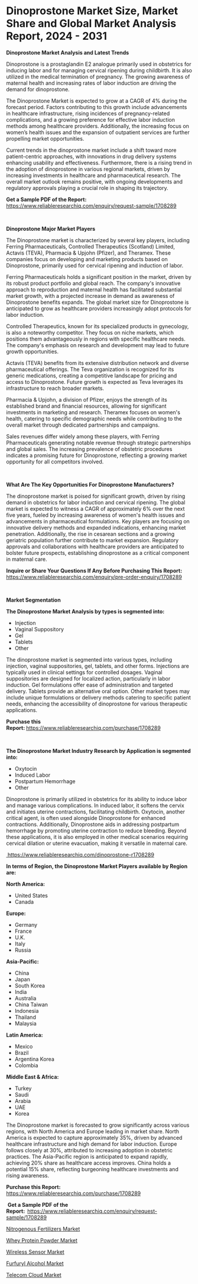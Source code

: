 <p><h1>Dinoprostone Market Size, Market Share and Global Market Analysis Report, 2024 - 2031</h1></p><p><strong>Dinoprostone Market Analysis and Latest Trends</strong></p>
<p><p>Dinoprostone is a prostaglandin E2 analogue primarily used in obstetrics for inducing labor and for managing cervical ripening during childbirth. It is also utilized in the medical termination of pregnancy. The growing awareness of maternal health and increasing rates of labor induction are driving the demand for dinoprostone.</p><p>The Dinoprostone Market is expected to grow at a CAGR of 4% during the forecast period. Factors contributing to this growth include advancements in healthcare infrastructure, rising incidences of pregnancy-related complications, and a growing preference for effective labor induction methods among healthcare providers. Additionally, the increasing focus on women’s health issues and the expansion of outpatient services are further propelling market opportunities.</p><p>Current trends in the dinoprostone market include a shift toward more patient-centric approaches, with innovations in drug delivery systems enhancing usability and effectiveness. Furthermore, there is a rising trend in the adoption of dinoprostone in various regional markets, driven by increasing investments in healthcare and pharmaceutical research. The overall market outlook remains positive, with ongoing developments and regulatory approvals playing a crucial role in shaping its trajectory.</p></p>
<p><strong>Get a Sample PDF of the Report:&nbsp;</strong> <a href="https://www.reliableresearchiq.com/enquiry/request-sample/1708289?utm_campaign=100&utm_medium=2&utm_source=Github&utm_content=ia&utm_term=18122024&utm_id=dinoprostone">https://www.reliableresearchiq.com/enquiry/request-sample/1708289</a></p>
<p>&nbsp;</p>
<p><strong>Dinoprostone Major Market Players</strong></p>
<p><p>The Dinoprostone market is characterized by several key players, including Ferring Pharmaceuticals, Controlled Therapeutics (Scotland) Limited, Actavis (TEVA), Pharmacia & Upjohn (Pfizer), and Theramex. These companies focus on developing and marketing products based on Dinoprostone, primarily used for cervical ripening and induction of labor.</p><p>Ferring Pharmaceuticals holds a significant position in the market, driven by its robust product portfolio and global reach. The company's innovative approach to reproduction and maternal health has facilitated substantial market growth, with a projected increase in demand as awareness of Dinoprostone benefits expands. The global market size for Dinoprostone is anticipated to grow as healthcare providers increasingly adopt protocols for labor induction.</p><p>Controlled Therapeutics, known for its specialized products in gynecology, is also a noteworthy competitor. They focus on niche markets, which positions them advantageously in regions with specific healthcare needs. The company's emphasis on research and development may lead to future growth opportunities.</p><p>Actavis (TEVA) benefits from its extensive distribution network and diverse pharmaceutical offerings. The Teva organization is recognized for its generic medications, creating a competitive landscape for pricing and access to Dinoprostone. Future growth is expected as Teva leverages its infrastructure to reach broader markets.</p><p>Pharmacia & Upjohn, a division of Pfizer, enjoys the strength of its established brand and financial resources, allowing for significant investments in marketing and research. Theramex focuses on women's health, catering to specific demographic needs while contributing to the overall market through dedicated partnerships and campaigns.</p><p>Sales revenues differ widely among these players, with Ferring Pharmaceuticals generating notable revenue through strategic partnerships and global sales. The increasing prevalence of obstetric procedures indicates a promising future for Dinoprostone, reflecting a growing market opportunity for all competitors involved.</p></p>
<p>&nbsp;</p>
<p><strong>What Are The Key Opportunities For Dinoprostone Manufacturers?</strong></p>
<p><p>The dinoprostone market is poised for significant growth, driven by rising demand in obstetrics for labor induction and cervical ripening. The global market is expected to witness a CAGR of approximately 6% over the next five years, fueled by increasing awareness of women's health issues and advancements in pharmaceutical formulations. Key players are focusing on innovative delivery methods and expanded indications, enhancing market penetration. Additionally, the rise in cesarean sections and a growing geriatric population further contribute to market expansion. Regulatory approvals and collaborations with healthcare providers are anticipated to bolster future prospects, establishing dinoprostone as a critical component in maternal care.</p></p>
<p><strong>Inquire or Share Your Questions If Any Before Purchasing This Report:</strong> <a href="https://www.reliableresearchiq.com/enquiry/pre-order-enquiry/1708289?utm_campaign=100&utm_medium=2&utm_source=Github&utm_content=ia&utm_term=18122024&utm_id=dinoprostone">https://www.reliableresearchiq.com/enquiry/pre-order-enquiry/1708289</a></p>
<p>&nbsp;</p>
<p><strong>Market Segmentation</strong></p>
<p><strong>The Dinoprostone Market Analysis by types is segmented into:</strong></p>
<p><ul><li>Injection</li><li>Vaginal Suppository</li><li>Gel</li><li>Tablets</li><li>Other</li></ul></p>
<p><p>The dinoprostone market is segmented into various types, including injection, vaginal suppositories, gel, tablets, and other forms. Injections are typically used in clinical settings for controlled dosages. Vaginal suppositories are designed for localized action, particularly in labor induction. Gel formulations offer ease of administration and targeted delivery. Tablets provide an alternative oral option. Other market types may include unique formulations or delivery methods catering to specific patient needs, enhancing the accessibility of dinoprostone for various therapeutic applications.</p></p>
<p><strong>Purchase this Report:&nbsp;</strong><a href="https://www.reliableresearchiq.com/purchase/1708289?utm_campaign=100&utm_medium=2&utm_source=Github&utm_content=ia&utm_term=18122024&utm_id=dinoprostone">https://www.reliableresearchiq.com/purchase/1708289</a></p>
<p>&nbsp;</p>
<p><strong>The Dinoprostone Market Industry Research by Application is segmented into:</strong></p>
<p><ul><li>Oxytocin</li><li>Induced Labor</li><li>Postpartum Hemorrhage</li><li>Other</li></ul></p>
<p><p>Dinoprostone is primarily utilized in obstetrics for its ability to induce labor and manage various complications. In induced labor, it softens the cervix and initiates uterine contractions, facilitating childbirth. Oxytocin, another critical agent, is often used alongside Dinoprostone for enhanced contractions. Additionally, Dinoprostone aids in addressing postpartum hemorrhage by promoting uterine contraction to reduce bleeding. Beyond these applications, it is also employed in other medical scenarios requiring cervical dilation or uterine evacuation, making it versatile in maternal care.</p></p>
<p><a href="https://www.reliableresearchiq.com/dinoprostone-r1708289?utm_campaign=100&utm_medium=2&utm_source=Github&utm_content=ia&utm_term=18122024&utm_id=dinoprostone">&nbsp;https://www.reliableresearchiq.com/dinoprostone-r1708289</a></p>
<p><strong>In terms of Region, the Dinoprostone Market Players available by Region are:</strong></p>
<p>
    <p> <strong> North America: </strong>
        <ul>
            <li>United States</li>
            <li>Canada</li>
        </ul>
        </p> 
    <p> <strong> Europe: </strong>
        <ul>
            <li>Germany</li>
            <li>France</li>
            <li>U.K.</li>
            <li>Italy</li>
            <li>Russia</li>
        </ul>
        </p> 
    <p> <strong> Asia-Pacific: </strong>
        <ul>
            <li>China</li>
            <li>Japan</li>
            <li>South Korea</li>
            <li>India</li>
            <li>Australia</li>
            <li>China Taiwan</li>
            <li>Indonesia</li>
            <li>Thailand</li>
            <li>Malaysia</li>
        </ul>
        </p> 
    <p> <strong> Latin America: </strong>
        <ul>
            <li>Mexico</li>
            <li>Brazil</li>
            <li>Argentina Korea</li>
            <li>Colombia</li>
        </ul>
        </p> 
    <p> <strong> Middle East & Africa: </strong>
        <ul>
            <li>Turkey</li>
            <li>Saudi</li>
            <li>Arabia</li>
            <li>UAE</li>
            <li>Korea</li>
        </ul>
    </p>
    </p>
<p><p>The Dinoprostone market is forecasted to grow significantly across various regions, with North America and Europe leading in market share. North America is expected to capture approximately 35%, driven by advanced healthcare infrastructure and high demand for labor induction. Europe follows closely at 30%, attributed to increasing adoption in obstetric practices. The Asia-Pacific region is anticipated to expand rapidly, achieving 20% share as healthcare access improves. China holds a potential 15% share, reflecting burgeoning healthcare investments and rising awareness.</p></p>
<p><strong>Purchase this Report: </strong><a href="https://www.reliableresearchiq.com/purchase/1708289?utm_campaign=100&utm_medium=2&utm_source=Github&utm_content=ia&utm_term=18122024&utm_id=dinoprostone">https://www.reliableresearchiq.com/purchase/1708289</a></p>
<p>&nbsp;<strong>Get a Sample PDF of the Report:&nbsp;&nbsp;</strong><a href="https://www.reliableresearchiq.com/enquiry/request-sample/1708289?utm_campaign=100&utm_medium=2&utm_source=Github&utm_content=ia&utm_term=18122024&utm_id=dinoprostone">https://www.reliableresearchiq.com/enquiry/request-sample/1708289</a></p>
<p><strong></strong></p>
<p><p><a href="https://www.linkedin.com/pulse/nitrogenous-fertilizers-market-insight-financial-status-size-evste?utm_campaign=100&utm_medium=2&utm_source=Github&utm_content=ia&utm_term=18122024&utm_id=dinoprostone">Nitrogenous Fertilizers Market</a></p><p><a href="https://www.linkedin.com/pulse/strategic-forecast-whey-protein-powder-market-anticipated-cagr-3zdnf?utm_campaign=100&utm_medium=2&utm_source=Github&utm_content=ia&utm_term=18122024&utm_id=dinoprostone">Whey Protein Powder Market</a></p><p><a href="https://www.linkedin.com/pulse/wireless-sensor-market-dynamics-projections-2024-2031-segmentation-m8cqf?utm_campaign=100&utm_medium=2&utm_source=Github&utm_content=ia&utm_term=18122024&utm_id=dinoprostone">Wireless Sensor Market</a></p><p><a href="https://www.linkedin.com/pulse/navigating-global-furfuryl-alcohol-market-from-trends-strategy-zlulc?utm_campaign=100&utm_medium=2&utm_source=Github&utm_content=ia&utm_term=18122024&utm_id=dinoprostone">Furfuryl Alcohol Market</a></p><p><a href="https://www.linkedin.com/pulse/telecom-cloud-industry-report-revenue-forecast-market-growth-hnwsf?utm_campaign=100&utm_medium=2&utm_source=Github&utm_content=ia&utm_term=18122024&utm_id=dinoprostone">Telecom Cloud Market</a></p></p>